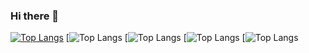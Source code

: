### Hi there 👋

[![Top Langs](https://github-readme-stats.vercel.app/api/top-langs/?username=anuraghazra&layout=compact)](https://github.com/anuraghazra/github-readme-stats)
[![Top Langs](https://img.shields.io/badge/CSS3-1572B6?style=for-the-badge&logo=css3&logoColor=white)
[![Top Langs](https://img.shields.io/badge/HTML5-E34F26?style=for-the-badge&logo=html5&logoColor=white)
[![Top Langs](https://img.shields.io/badge/React-20232A?style=for-the-badge&logo=react&logoColor=61DAFB)
[![Top Langs](https://img.shields.io/badge/JavaScript-323330?style=for-the-badge&logo=javascript&logoColor=F7DF1E)
<!--
**ShonBarkan/ShonBarkan** is a ✨ _special_ ✨ repository because its `README.md` (this file) appears on your GitHub profile.

Here are some ideas to get you started:

- 🔭 I’m currently working on ...
- 🌱 I’m currently learning ...
- 👯 I’m looking to collaborate on ...
- 🤔 I’m looking for help with ...
- 💬 Ask me about ...
- 📫 How to reach me: ...
- 😄 Pronouns: ...
- ⚡ Fun fact: ...
-->
